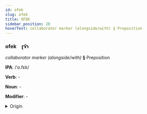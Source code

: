 ```yaml
---
id: ofek
slug: ofek
title: OFEK
sidebar_position: 20
hoverText: collaborator marker (alongside/with) § Preposition
---
```


### ofek&emsp;<span kind="abugida">ɽɤ̑ɿ</span>

*collaborator marker (alongside/with)* **§** Preposition

**IPA**: /ˈɑ.fɛk/

**Verb**: -

**Noun**: -

**Modifier**: -

<details>
    <summary>Origin</summary>
    French avec /a.vɛk/<br/>
    <em>Romance Language Family</em>
</details>